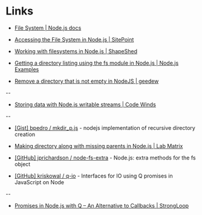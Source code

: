 # Links

* [File System | Node.js docs](http://nodejs.org/api/fs.html)

* [Accessing the File System in Node.js | SitePoint](http://www.sitepoint.com/accessing-the-file-system-in-node-js/)

* [Working with filesystems in Node.js | ShapeShed](http://shapeshed.com/working_with_filesystems_in_nodejs/)

* [Getting a directory listing using the fs module in Node.js | Node.js Examples](http://nodeexamples.com/2012/09/28/getting-a-directory-listing-using-the-fs-module-in-node-js/)

* [Remove a directory that is not empty in NodeJS | geedew](http://www.geedew.com/2012/10/24/remove-a-directory-that-is-not-empty-in-nodejs/)

--

* [Storing data with Node.js writable streams | Code Winds](http://codewinds.com/blog/2013-08-19-nodejs-writable-streams.html)

--

* [[Gist] bpedro / mkdir_p.js](https://gist.github.com/bpedro/742162) - nodejs implementation of recursive directory creation

* [Making directory along with missing parents in Node.js | Lab Matrix](http://lmws.net/making-directory-along-with-missing-parents-in-node-js)

* [[GitHub] jprichardson / node-fs-extra](https://github.com/jprichardson/node-fs-extra) - Node.js: extra methods for the fs object

* [[GitHub] kriskowal / q-io](https://github.com/kriskowal/q-io/) - Interfaces for IO using Q promises in JavaScript on Node

--

* [Promises in Node.js with Q – An Alternative to Callbacks | StrongLoop](http://strongloop.com/strongblog/promises-in-node-js-with-q-an-alternative-to-callbacks/)
